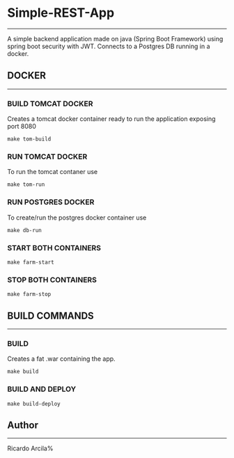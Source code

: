 # Simple-REST-App
---
A simple backend application made on java (Spring Boot Framework) using spring boot security with JWT. Connects to a Postgres DB running in a docker. 

## DOCKER
---
### BUILD TOMCAT DOCKER
Creates a tomcat docker container ready to run the application exposing port 8080

    make tom-build

### RUN TOMCAT DOCKER
To run the tomcat contaner use

    make tom-run

### RUN POSTGRES DOCKER
To create/run the postgres docker container use

    make db-run

### START BOTH CONTAINERS

    make farm-start

### STOP BOTH CONTAINERS

    make farm-stop

## BUILD COMMANDS
---
### BUILD
Creates a fat .war containing the app.

	make build

### BUILD AND DEPLOY

    make build-deploy

## Author
---
Ricardo Arcila%  